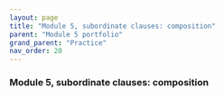 ```yaml
---
layout: page
title: "Module 5, subordinate clauses: composition"
parent: "Module 5 portfolio"
grand_parent: "Practice"
nav_order: 20
---
```


### Module 5, subordinate clauses: composition